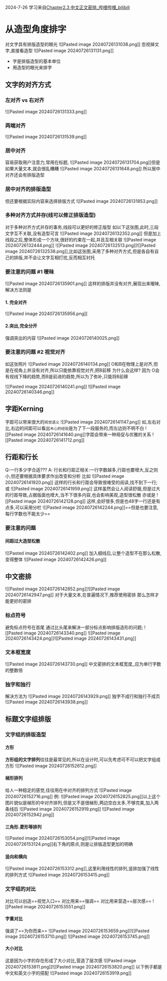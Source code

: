 2024-7-26
学习来自[Chapter2.3 中文正文密排_哔哩哔哩_bilibili](https://www.bilibili.com/video/BV19d4y1n72n/?p=5&spm_id_from=333.880.my_history.page.click&vd_source=30c5e78b65f0821d46fd06f4e6c729a4)
# 从造型角度排字

对文字具有排版造型的眼光
![[Pasted image 20240726131038.png]]
忽视掉文字,直接看造型
![[Pasted image 20240726131131.png]]
- 字是排版造型的基本单位
- 用造型的眼光来排字
## 文字的对齐方式
### 左对齐 vs 右对齐
![[Pasted image 20240726131333.png]]
### 两端对齐
![[Pasted image 20240726131539.png]]
### 居中对齐
容易获取用户注意力,常用在标题,
![[Pasted image 20240726131704.png]]但是如果大量文本,就会很乱糟糟
![[Pasted image 20240726131648.png]]
所以居中对齐还会有排版造型
### 居中对齐的排版造型
但还要根据实际内容来选择排版方式
![[Pasted image 20240726131853.png]]
### 多种对齐方式并存(线可以修正排版造型)
对于多种对齐方式并存的事务,线段可以更好的修正版型
如以下这张图,此时,三段文字互不关联,没有造型可言
![[Pasted image 20240726132352.png]]
但是加上线段之后,整体形成一个方块,很好的约束在一起,并且互相关联
![[Pasted image 20240726132444.png]]
![[Pasted image 20240726132513.png]]![[Pasted image 20240726132538.png]],比如这张图,采用了多种对齐方式,但是各自有自己的排版,并不会让文字互相打扰,反而相互衬托
### 要注意的问题 #1 暧昧
![[Pasted image 20240726135901.png]]
这样的排版并没有对齐,展现出来暧昧,解决方法则是
#### 1. 完全对齐
![[Pasted image 20240726135956.png]]
#### 2.突出,完全分开
强调突出的内容
![[Pasted image 20240726140025.png]]
### 要注意的问题 #2 视觉对齐
如这张照片
![[Pasted image 20240726140134.png]]
O和B在物理上是对齐,但是在视角上并没有对齐,所以只能依靠视觉对齐,把B前移
为什么会这样?
因为 O会有视线下降的趋势,而B是前进的趋势,所以为了弥补,只能将B前移

![[Pasted image 20240726140241.png]]
![[Pasted image 20240726140346.png]]
## 字距Kerning
字距可以带来很大的`视觉语义`
![[Pasted image 20240726141147.png]]
如,左右对比,右边的间距可以看出`木心的经验`是为了下一段服务的,而左边则不明不白
![[Pasted image 20240726141640.png]]字距会带来一种局促与优雅的关系
![[Pasted image 20240726141712.png]]
## 行距和行长
Q:一行多少字合适???
A: 行长和行距正相关:一行字数越多,行距也要增大,反之则小,但还要根据具体要求作出改变和分析
比如
![[Pasted image 20240726141920.png]]
这样的行长和行距会导致很难受的阅读,找不到下一行;
或
![[Pasted image 20240726141959.png]]
这样虽然会让人阅读舒服,但是过大的行距导致,占据版面也增大,当不下很多内容,也会影响美观,造型很松散
亦或是
![[Pasted image 20240726142128.png]]
这样,会好很多,但是也48字一行还是有点多,可以采用分栏
![[Pasted image 20240726142244.png]]==但是也要注意,每行字数也不能太少==
### 要注意的问题
#### 间距过大造型松散
![[Pasted image 20240726142402.png]]
加入细线后,让整个造型不在那么松散,变得整体
![[Pasted image 20240726142426.png]]
## 中文密排
![[Pasted image 20240726142852.png]]![[Pasted image 20240726142947.png]]
对于大量文本,在普遍情况下,推荐使用密排
那么怎样才能更好的密排
### 标点符号
避免标点符号在首尾
通过比头尾来解决一部分标点影响排版造形的问题;
![[Pasted image 20240726143340.png]] ![[Pasted image 20240726143424.png]]![[Pasted image 20240726143431.png]]
### 文本框宽度
![[Pasted image 20240726143730.png]]
中文密排的文本框宽度,,应为单行字数的整数倍
### 独字和独行
解决方法为
![[Pasted image 20240726143929.png]]
独字不成行和独行不成页
![[Pasted image 20240726143938.png]]
## 标题文字组排版
### 文字组的排版造型
#### 方形
**方形组的文字排列**往往是最常见的,所以在设计时,可以先考虑可不可以把文字组成方形
![[Pasted image 20240726152612.png]]
#### **梯形排列**
给人一种稳定的感觉,往往用在中对齐的排列方式
![[Pasted image 20240726152716.png]]
例:
![[Pasted image 20240726152825.png]]以上这个图片貌似是梯形的中对齐排列,但是又不是很梯形,两边空白太多,不够完美,加入两条线后
![[Pasted image 20240726152919.png]]
![[Pasted image 20240726152942.png]]
#### **三角形.菱形等排列**
![[Pasted image 20240726153054.png]]![[Pasted image 20240726153124.png]]右下角的原点,则是让排版造型更加的明确
#### **竖向和横向**
![[Pasted image 20240726153312.png]],这里利用线性的排列,竖排加强了线性的排列方式
![[Pasted image 20240726153415.png]]
### 文字组的对比
对比可以创造==视觉入口==
对比用来==强调==
对比用来营造==层次感==
![[Pasted image 20240726153551.png]]
#### 字重对比
强调了==为你而来==
![[Pasted image 20240726153659.png]]![[Pasted image 20240726153710.png]]
![[Pasted image 20240726153745.png]]
#### 大小对比
这是因为小字的存在形成了大小对比,营造了层次感
![[Pasted image 20240726153811.png]]![[Pasted image 20240726153820.png]]
以下例子都是中文和英文小字的搭配
![[Pasted image 20240726153919.png]]
#### 